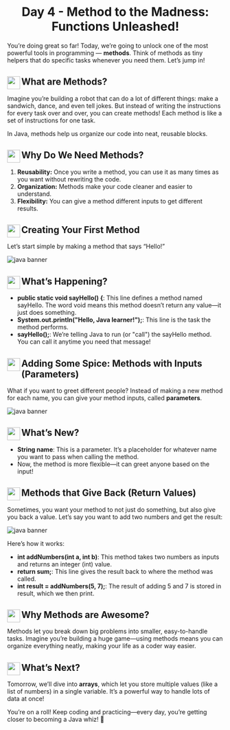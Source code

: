 <div align="center"><h1>Day 4 - Method to the Madness: Functions Unleashed!</h1></div>

You’re doing great so far! Today, we’re going to unlock one of the most powerful tools in programming — **methods**. Think of methods as tiny helpers that do specific tasks whenever you need them. Let’s jump in!

## <img src = "https://cdn0.iconfinder.com/data/icons/huge-basic-icons-part-3/512/Java.png" align = "left" width = "30"> What are Methods?

Imagine you’re building a robot that can do a lot of different things: make a sandwich, dance, and even tell jokes. But instead of writing the instructions for every task over and over, you can create methods! Each method is like a set of instructions for one task.

In Java, methods help us organize our code into neat, reusable blocks.

## <img src = "https://cdn0.iconfinder.com/data/icons/huge-basic-icons-part-3/512/Java.png" align = "left" width = "30"> Why Do We Need Methods?

1.  **Reusability:** Once you write a method, you can use it as many times as you want without rewriting the code.
2.  **Organization:** Methods make your code cleaner and easier to understand.
3.  **Flexibility:** You can give a method different inputs to get different results.

## <img src = "https://cdn0.iconfinder.com/data/icons/huge-basic-icons-part-3/512/Java.png" align = "left" width = "30"> Creating Your First Method

Let’s start simple by making a method that says “Hello!”

![java banner](https://github.com/AdyaTech/Turtle-Learning-with-AdyaTech/blob/main/20%20Days%20of%20Java/Images/d4.png)

## <img src = "https://cdn0.iconfinder.com/data/icons/huge-basic-icons-part-3/512/Java.png" align = "left" width = "30"> What’s Happening?

*   **public static void sayHello() {**: This line defines a method named sayHello. The word void means this method doesn’t return any value—it just does something.
*   **System.out.println("Hello, Java learner!");**: This line is the task the method performs.
*   **sayHello();**: We’re telling Java to run (or "call") the sayHello method. You can call it anytime you need that message!

## <img src = "https://cdn0.iconfinder.com/data/icons/huge-basic-icons-part-3/512/Java.png" align = "left" width = "30"> Adding Some Spice: Methods with Inputs (Parameters)

What if you want to greet different people? Instead of making a new method for each name, you can give your method inputs, called **parameters**.

![java banner](https://github.com/AdyaTech/Turtle-Learning-with-AdyaTech/blob/main/20%20Days%20of%20Java/Images/d4a.png)

## <img src = "https://cdn0.iconfinder.com/data/icons/huge-basic-icons-part-3/512/Java.png" align = "left" width = "30"> What’s New?

*   **String name**: This is a parameter. It’s a placeholder for whatever name you want to pass when calling the method.
*   Now, the method is more flexible—it can greet anyone based on the input!

## <img src = "https://cdn0.iconfinder.com/data/icons/huge-basic-icons-part-3/512/Java.png" align = "left" width = "30"> Methods that Give Back (Return Values)

Sometimes, you want your method to not just do something, but also give you back a value. Let’s say you want to add two numbers and get the result:

![java banner](https://github.com/AdyaTech/Turtle-Learning-with-AdyaTech/blob/main/20%20Days%20of%20Java/Images/d4a.png)

Here’s how it works:

*   **int addNumbers(int a, int b)**: This method takes two numbers as inputs and returns an integer (int) value.
*   **return sum;**: This line gives the result back to where the method was called.
*   **int result = addNumbers(5, 7);**: The result of adding 5 and 7 is stored in result, which we then print.

## <img src = "https://cdn0.iconfinder.com/data/icons/huge-basic-icons-part-3/512/Java.png" align = "left" width = "30"> Why Methods are Awesome?

Methods let you break down big problems into smaller, easy-to-handle tasks. Imagine you’re building a huge game—using methods means you can organize everything neatly, making your life as a coder way easier.

## <img src = "https://cdn0.iconfinder.com/data/icons/huge-basic-icons-part-3/512/Java.png" align = "left" width = "30"> What’s Next?

Tomorrow, we’ll dive into **arrays**, which let you store multiple values (like a list of numbers) in a single variable. It’s a powerful way to handle lots of data at once!

You’re on a roll! Keep coding and practicing—every day, you’re getting closer to becoming a Java whiz! 🚀

